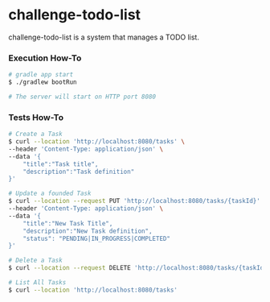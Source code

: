 # challenge-todo-list

challenge-todo-list is a system that manages a TODO list.


### Execution How-To

```bash
# gradle app start
$ ./gradlew bootRun

# The server will start on HTTP port 8080
```

### Tests How-To

```bash
# Create a Task
$ curl --location 'http://localhost:8080/tasks' \
--header 'Content-Type: application/json' \
--data '{
    "title":"Task title",
    "description":"Task definition"
}'

# Update a founded Task
$ curl --location --request PUT 'http://localhost:8080/tasks/{taskId}' \
--header 'Content-Type: application/json' \
--data '{
    "title":"New Task Title",
    "description":"New Task definition",
    "status": "PENDING|IN_PROGRESS|COMPLETED"
}'

# Delete a Task
$ curl --location --request DELETE 'http://localhost:8080/tasks/{taskId}'

# List All Tasks
$ curl --location 'http://localhost:8080/tasks'

```


